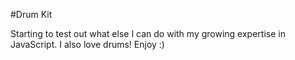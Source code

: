 #Drum Kit

Starting to test out what else I can do with my growing expertise in JavaScript. I also love drums! Enjoy :)
